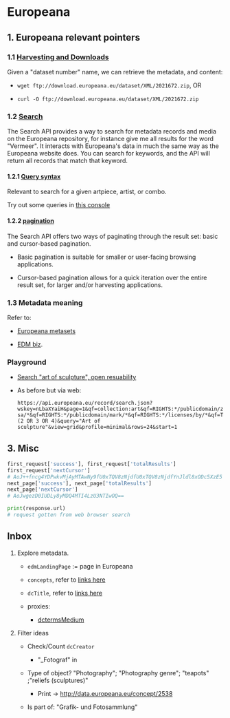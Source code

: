 # Europeana

## 1. Europeana relevant pointers

### 1.1 [Harvesting and Downloads](https://pro.europeana.eu/page/harvesting-and-downloads#downloads)

Given a "dataset number" name, we can retrieve the metadata, and content:

- `wget ftp://download.europeana.eu/dataset/XML/2021672.zip`, OR

- `curl -O ftp://download.europeana.eu/dataset/XML/2021672.zip`


### 1.2 [Search](https://pro.europeana.eu/page/search)

The Search API provides a way to search for metadata records and media on the Europeana repository, for instance give me all results for the word "Vermeer".
It interacts with Europeana's data in much the same way as the Europeana website does.
You can search for keywords, and the API will return all records that match that keyword.

#### 1.2.1 [Query syntax](https://pro.europeana.eu/page/search#syntax)

Relevant to search for a given artpiece, artist, or combo.

Try out some queries in [this console](https://pro.europeana.eu/page/api-rest-console?function=search&query=%22Mona%20Lisa%22)

#### 1.2.2 [pagination](https://pro.europeana.eu/page/search#pagination)

The Search API offers two ways of paginating through the result set: basic and cursor-based pagination.

- Basic pagination is suitable for smaller or user-facing browsing applications.

- Cursor-based pagination allows for a quick iteration over the entire result set, for larger and/or harvesting applications.

### 1.3 Metadata meaning

Refer to:

- [Europeana metasets](https://pro.europeana.eu/page/search#metadata-sets)

- [EDM biz](https://pro.europeana.eu/page/intro#edm).

### Playground

- [Search "art of sculpture", open resuability](https://api.europeana.eu/api/v2/search.json?wskey=corthawo&query=art+of+sculpture&theme=art&media=True&reusability=open&profile=rich&rows=100&cursor=*&qf=TYPE:%22IMAGE%22)

- As before but via web:

    ```
    https://api.europeana.eu/record/search.json?wskey=nLbaXYaiH&page=1&qf=collection:art&qf=RIGHTS:*/publicdomain/zero/*&qf=RIGHTS:*/licenses/by-sa/*&qf=RIGHTS:*/publicdomain/mark/*&qf=RIGHTS:*/licenses/by/*&qf=TYPE:"IMAGE"&qf=contentTier:(2 OR 3 OR 4)&query="Art of sculpture"&view=grid&profile=minimal&rows=24&start=1
    ```

## 3. Misc

```python
first_request['success'], first_request['totalResults']
first_request['nextCursor']
# AoJ++fncg4YDPwkvMjAyMTAwNy9fU0xTQV8zNjdfU0xTQV8zNjdfYnJldl8xODc5XzE5
next_page['success'], next_page['totalResults']
next_page['nextCursor']
# AoJwgezD0IUDLy8yMDQ4MTI4LzU3NTIwOQ==

print(response.url)
# request gotten from web browser search
```

## Inbox

1. Explore metadata.

    - `edmLandingPage` := page in Europeana

    - `concepts`, refer to [links here](#metadata-meaning)

    - `dcTitle`, refer to [links here](#metadata-meaning)

    - proxies:

      - [dctermsMedium](https://www.dublincore.org/specifications/dublin-core/dcmi-terms/#http://purl.org/dc/terms/medium)

1. Filter ideas

    - Check/Count `dcCreator`

        - "_Fotograf" in

    - Type of object? "Photography"; "Photography genre"; "teapots" ;"reliefs (sculptures)"

        - Print -> http://data.europeana.eu/concept/2538

    - Is part of: "Grafik- und Fotosammlung"
